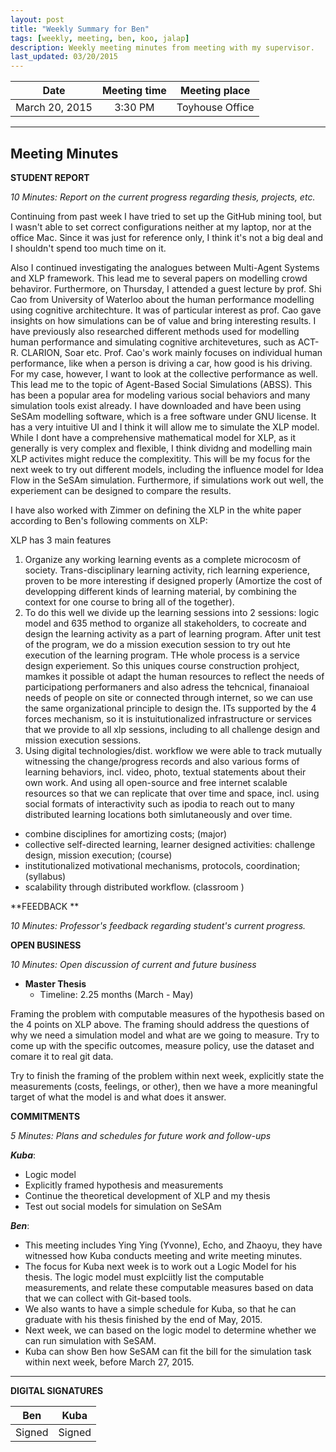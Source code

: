 ```yaml
---
layout: post
title: "Weekly Summary for Ben"
tags: [weekly, meeting, ben, koo, jalap]
description: Weekly meeting minutes from meeting with my supervisor.
last_updated: 03/20/2015
---
```


|**Date** |**Meeting time**|**Meeting place**
| ------------- |:----------------:|:-------:
|March 20, 2015| 3:30 PM | Toyhouse Office


----------


Meeting Minutes
------

 **STUDENT REPORT** 

 *10 Minutes: Report on the current progress regarding thesis, projects, etc.*

Continuing from past week I have tried to set up the GitHub mining tool, but I wasn't able to set correct configurations neither at my laptop, nor at the office Mac. Since it was just for reference only, I think it's not a big deal and I shouldn't spend too much time on it.

Also I continued investigating the analogues between Multi-Agent Systems and XLP framework. This lead me to several papers on modelling crowd behaviror. Furthermore, on Thursday, I attended a guest lecture by prof. Shi Cao from University of Waterloo about the human performance modelling using cognitive architechture. It was of particular interest as prof. Cao gave insights on how simulations can be of value and bring interesting results. I have previously also researched different methods used for modelling human performance and simulating cognitive architevetures, such as ACT-R. CLARION, Soar etc. Prof. Cao's work mainly focuses on individual human performance, like when a person is driving a car, how good is his driving. For my case, however, I want to look at the collective performance as well. This lead me to the topic of Agent-Based Social Simulations (ABSS). This has been a popular area for modeling various social behaviors and many simulation tools exist already. I have downloaded and have been using SeSAm modelling software, which is a free software under GNU license. It has a very intuitive UI and I think it will allow me to simulate the XLP model. While I dont have a comprehensive mathematical model for XLP, as it generally is very complex and flexible, I think dividng and modelling main XLP activites might reduce the complexitity.  This will be my focus for the next week to try out different models, including the influence model for Idea Flow in the SeSAm simulation. Furthermore, if simulations work out well, the experiement can be designed to compare the results.

I have also worked with Zimmer on defining the XLP in the white paper according to Ben's following comments on XLP:


XLP has 3 main features

1. Organize any working learning events as a complete microcosm of society. Trans-disciplinary learning activity, rich learning experience, proven to be more interesting if designed properly (Amortize the cost of developping different kinds of learning material, by combining the context for one course to bring all of the together).
2. To do this well we divide up the learning sessions into 2 sessions: logic model and 635 method to organize all stakeholders, to cocreate and design the learning activity as a part of learning program. After unit test of the program, we do a mission execution session to try out hte execution of the learning program. THe whole process is a service design experiement. So this uniques course construction prohject, mamkes it possible ot adapt the human resources to reflect the needs of participationg performaners and also adress the tehcnical, finanaioal needs of people on site or connected through internet, so we can use the same organizational principle to design the. ITs supported by the 4 forces mechanism, so it is instuitutionalized infrastructure or services that we provide to all xlp sessions, including to all challenge design and mission execution sessions.
3. Using digital technologies/dist. workflow we were able to track mutually witnessing the change/progress records and also various forms of learning behaviors, incl. video, photo, textual statements about their own work. And using all open-source and free internet scalable resources so that we can replicate that over time and space, incl. using social formats of interactivity such as ipodia to reach out to many distributed learning locations both simlutaneously and over time. 

- combine disciplines for amortizing costs; (major)
- collective self-directed learning, learner designed activities: challenge design, mission execution;  (course)
- institutionalized motivational mechanisms, protocols, coordination;  (syllabus)
- scalability through distributed workflow. (classroom	)


**FEEDBACK **
 
 *10 Minutes: Professor's feedback regarding student's current progress.*
 

**OPEN BUSINESS**

*10 Minutes: Open discussion of current and future business*

- **Master Thesis**
	- Timeline: 2.25 months (March - May)

Framing the problem with computable measures of the hypothesis based on the 4 points on XLP above. The framing should address the questions of why we need a simulation model and what are we going to measure. Try to come up with the specific outcomes, measure policy, use the dataset and comare it to real git data.  

Try to finish the framing of the problem within next week, explicitly state the measurements (costs, feelings, or other), then we have a more meaningful target of what the model is and what does it answer.



**COMMITMENTS**

*5 Minutes: Plans and schedules for future work and follow-ups*


***Kuba***:

- Logic model
- Explicitly framed hypothesis and measurements
- Continue the theoretical development of XLP and my thesis
- Test out social models for simulation on SeSAm


***Ben***:

 - This meeting includes Ying Ying (Yvonne), Echo, and Zhaoyu, they have witnessed how Kuba conducts meeting and write meeting minutes.
 - The focus for Kuba next week is to work out a Logic Model for his thesis. The logic model must explciitly list the computable measurements, and relate these computable measures based on data that we can collect with Git-based tools.
 - We also wants to have a simple schedule for Kuba, so that he can graduate with his thesis finished by the end of May, 2015.
 - Next week, we can based on the logic model to determine whether we can run simulation with SeSAM.
 - Kuba can show Ben how SeSAM can fit the bill for the simulation task within next week, before March 27, 2015.


----------


**DIGITAL SIGNATURES**

|**Ben** |**Kuba**| 
| ------------- |----------------|
|Signed| Signed
